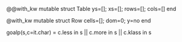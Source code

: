@@with_kw mutable struct Table
  ys=[]; xs=[]; rows=[]; cols=[] end

@with_kw mutable struct Row
  cells=[]; dom=0; y=no end

goalp(s,c=it.char) = c.less in s || c.more in s || c.klass in s


````

